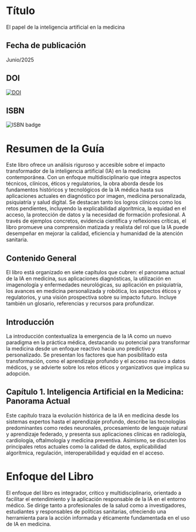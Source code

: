 # Título

El papel de la inteligencia artificial en la medicina

## Fecha de publicación

Junio/2025

## DOI

[![DOI](https://zenodo.org/badge/DOI/10.5281/zenodo.16421345.svg)](https://doi.org/10.5281/zenodo.16421345)


## ISBN

![ISBN badge](https://img.shields.io/badge/ISBN-978--65--01--57297--0-53d5fd?style=flat&logo=gitbook)


# Resumen de la Guía

Este libro ofrece un análisis riguroso y accesible sobre el impacto transformador de la inteligencia artificial (IA) en la medicina contemporánea. Con un enfoque multidisciplinario que integra aspectos técnicos, clínicos, éticos y regulatorios, la obra aborda desde los fundamentos históricos y tecnológicos de la IA médica hasta sus aplicaciones actuales en diagnóstico por imagen, medicina personalizada, psiquiatría y salud digital. Se destacan tanto los logros clínicos como los retos pendientes, incluyendo la explicabilidad algorítmica, la equidad en el acceso, la protección de datos y la necesidad de formación profesional. A través de ejemplos concretos, evidencia científica y reflexiones críticas, el libro promueve una comprensión matizada y realista del rol que la IA puede desempeñar en mejorar la calidad, eficiencia y humanidad de la atención sanitaria.

## Contenido General

El libro está organizado en siete capítulos que cubren: el panorama actual de la IA en medicina, sus aplicaciones diagnósticas, la utilización en imagenología y enfermedades neurológicas, su aplicación en psiquiatría, los avances en medicina personalizada y robótica, los aspectos éticos y regulatorios, y una visión prospectiva sobre su impacto futuro. Incluye también un glosario, referencias y recursos para profundizar.

## Introducción

La introducción contextualiza la emergencia de la IA como un nuevo paradigma en la práctica médica, destacando su potencial para transformar la medicina desde un enfoque reactivo hacia uno predictivo y personalizado. Se presentan los factores que han posibilitado esta transformación, como el aprendizaje profundo y el acceso masivo a datos médicos, y se advierte sobre los retos éticos y organizativos que implica su adopción.

## Capítulo 1. Inteligencia Artificial en la Medicina: Panorama Actual

Este capítulo traza la evolución histórica de la IA en medicina desde los sistemas expertos hasta el aprendizaje profundo, describe las tecnologías predominantes como redes neuronales, procesamiento de lenguaje natural y aprendizaje federado, y presenta sus aplicaciones clínicas en radiología, cardiología, oftalmología y medicina preventiva. Asimismo, se discuten los principales retos actuales como la calidad de datos, explicabilidad algorítmica, regulación, interoperabilidad y equidad en el acceso.

# Enfoque del Libro

El enfoque del libro es integrador, crítico y multidisciplinario, orientado a facilitar el entendimiento y la aplicación responsable de la IA en el entorno médico. Se dirige tanto a profesionales de la salud como a investigadores, estudiantes y responsables de políticas sanitarias, ofreciendo una herramienta para la acción informada y éticamente fundamentada en el uso de IA en medicina.

